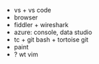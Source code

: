 * vs + vs code
* browser
* fiddler + wireshark
* azure: console, data studio
* tc + git bash + tortoise git
* paint
* ? wt vim
